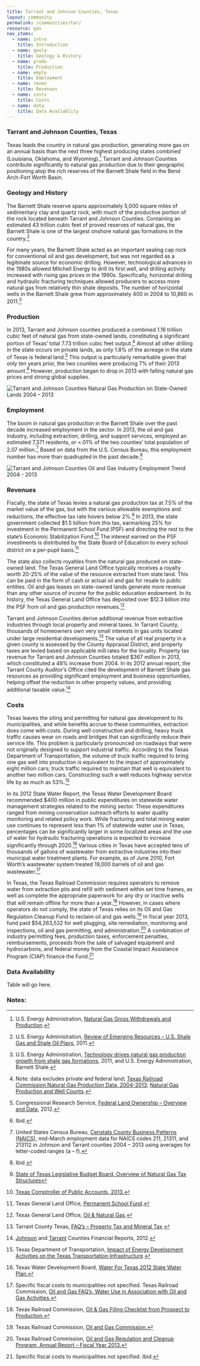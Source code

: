 ```yaml
---
title: Tarrant and Johnson Counties, Texas
layout: community
permalink: /communities/tar/
resource: gas
nav_items:
  - name: intro
    title: Introduction
  - name: geolo
    title: Geology & History
  - name: produ
    title: Production
  - name: emplo
    title: Employment
  - name: reven
    title: Revenues
  - name: costs
    title: Costs
  - name: data
    title: Data Availablity
---
```


<h3><a name="intro" class="communities_content-heading js-comm_section">Tarrant and Johnson Counties, Texas</a></h3>

Texas leads the country in natural gas production, generating more gas on an annual basis than the next three highest producing states combined (Louisiana, Oklahoma, and Wyoming).[^1] Tarrant and Johnson Counties contribute significantly to natural gas production due to their geographic positioning atop the rich reserves of the Barnett Shale field in the Bend Arch-Fort Worth Basin.

<h3><a name="geolo" class="communities_content-heading js-comm_section">Geology and History</a></h3>

The Barnett Shale reserve spans approximately 5,000 square miles of sedimentary clay and quartz rock, with much of the productive portion of the rock located beneath Tarrant and Johnson Counties. Containing an estimated 43 trillion cubic feet of proved reserves of natural gas, the Barnett Shale is one of the largest onshore natural gas formations in the country.[^2]

For many years, the Barnett Shale acted as an important sealing cap rock for conventional oil and gas development, but was not regarded as a legitimate source for economic drilling. However, technological advances in the 1980s allowed Mitchell Energy to drill its first well, and drilling activity increased with rising gas prices in the 1990s. Specifically, horizontal drilling and hydraulic fracturing techniques allowed producers to access more natural gas from relatively thin shale deposits. The number of horizontal wells in the Barnett Shale grew from approximately 400 in 2004 to 10,860 in 2011.[^3]

<h3><a name="produ" class="communities_content-heading js-comm_section">Production</a></h3>

In 2013, Tarrant and Johnson counties produced a combined 1.16 trillion cubic feet of natural gas from state-owned lands, constituting a significant portion of Texas’ total 7.73 trillion cubic feet output.[^4] Almost all other drilling in the state occurs on private lands, as only 1.8% of the acreage in the state of Texas is federal land.[^5] This output is particularly remarkable given that only ten years prior, the two counties were producing 7% of their 2013 amount.[^6] However, production began to drop in 2013 with falling natural gas prices and strong global supplies.

<img src="{{ site.baseurl }}/img/counties/tx-production.png" alt="Tarrant and Johnson Counties Natural Gas Production on State-Owned Lands 2004 – 2013" class="communities_content-graph">

<h3><a name="emplo" class="communities_content-heading js-comm_section">Employment</a></h3>

The boom in natural gas production in the Barnett Shale over the past decade increased employment in the sector. In 2013, the oil and gas industry, including extraction, drilling, and support services, employed an estimated 7,371 residents, or &lt;.01% of the two counties’ total population of 2.07 million.[^7] Based on data from the U.S. Census Bureau, this employment number has more than quadrupled in the past decade.[^8]

<img src="{{ site.baseurl }}/img/counties/tx-employment.png" alt="Tarrant and Johnson Counties Oil and Gas Industry Employment Trend 2004 - 2013" class="communities_content-graph">

<h3><a name="reven" class="communities_content-heading js-comm_section">Revenues</a></h3>

Fiscally, the state of Texas levies a natural gas production tax at 7.5% of the market value of the gas, but with the various allowable exemptions and reductions, the effective tax rate hovers below 2%.[^9] In 2013, the state government collected $1.5 billion from this tax, earmarking 25% for investment in the Permanent School Fund (PSF) and directing the rest to the state’s Economic Stabilization Fund.[^10] The interest earned on the PSF investments is distributed by the State Board of Education to every school district on a per-pupil basis.[^11]

The state also collects royalties from the natural gas produced on state-owned land. The Texas General Land Office typically receives a royalty worth 20-25% of the value of the resource extracted from state land. This can be paid in the form of cash or actual oil and gas for resale to public entities. Oil and gas leases on state-owned lands generate more revenue than any other source of income for the public education endowment. In its history, the Texas General Land Office has deposited over $12.3 billion into the PSF from oil and gas production revenues.[^12]

Tarrant and Johnson Counties derive additional revenue from extractive industries through local property and mineral taxes. In Tarrant County, thousands of homeowners own very small interests in gas units located under large residential developments.[^13] The value of all real property in a given county is assessed by the County Appraisal District, and property taxes are levied based on applicable mill rates for the locality. Property tax revenue for Tarrant and Johnson Counties totaled $367 million in 2013, which constituted a 48% increase from 2004. In its 2012 annual report, the Tarrant County Auditor’s Office cited the development of Barnett Shale gas resources as providing significant employment and business opportunities, helping offset the reduction in other property values, and providing additional taxable value.[^14]

<h3><a name="costs" class="communities_content-heading js-comm_section">Costs</a></h3>

Texas leaves the siting and permitting for natural gas development to its municipalities, and while benefits accrue to these communities, extraction does come with costs. During well construction and drilling, heavy truck traffic causes wear on roads and bridges that can significantly reduce their service life. This problem is particularly pronounced on roadways that were not originally designed to support industrial traffic. According to the Texas Department of Transportation, the volume of truck traffic required to bring one gas well into production is equivalent to the impact of approximately eight million cars; truck traffic required to maintain that well is equivalent to another two million cars. Constructing such a well reduces highway service life by as much as 53%.[^15]

In its 2012 State Water Report, the Texas Water Development Board recommended $400 million in public expenditures on statewide water management strategies related to the mining sector. These expenditures ranged from mining conservation outreach efforts to water quality monitoring and related policy work. While fracturing and total mining water use continues to represent less than 1% of statewide water use in Texas, percentages can be significantly larger in some localized areas and the use of water for hydraulic fracturing operations is expected to increase significantly through 2020.[^16] Various cities in Texas have accepted tens of thousands of gallons of wastewater from extractive industries into their municipal water treatment plants. For example, as of June 2010, Fort Worth’s wastewater system treated 19,000 barrels of oil and gas wastewater.[^17]

In Texas, the Texas Railroad Commission requires operators to remove water from extraction pits and refill with sediment within set time frames, as well as complete the appropriate paperwork for any dry or inactive wells that will remain offline for more than a year.[^18] However, in cases where operators do not comply, the state of Texas relies on its Oil and Gas Regulation Cleanup Fund to reclaim oil and gas wells.[^19] In fiscal year 2013, fund paid $54,263,532 for well plugging, site remediation, monitoring and inspections, oil and gas permitting, and administration.[^20] A combination of industry permitting fees, production taxes, enforcement penalties, reimbursements, proceeds from the sale of salvaged equipment and hydrocarbons, and federal money from the Coastal Impact Assistance Program (CIAP) finance the Fund.[^21]

<h3><a name="data" class="communities_content-heading js-comm_section">Data Availability</a></h3>

Table will go here.

<h3 class="communities_content-heading">Notes:</h3> 

[^1]: U.S. Energy Administration, [Natural Gas Gross Withdrawals and Production](http://www.eia.gov/dnav/ng/ng_prod_sum_a_EPG0_VGM_mmcf_a.htm).
[^2]: U.S. Energy Administration, [Review of Emerging Resources – U.S. Shale Gas and Shale Oil Plays](http://www.eia.gov/analysis/studies/usshalegas/), 2011.
[^3]: U.S. Energy Administration, [Technology drives natural gas production growth from shale gas formations](http://www.eia.gov/todayinenergy/detail.cfm?id=2170), 2011, and U.S. Energy Administration, Barnett Shale.
[^4]: Note: data excludes private and federal land; [Texas Railroad Commission Natural Gas Production Data, 2004-2013](http://webapps2.rrc.state.tx.us/EWA/productionQueryAction.do); [Natural Gas Production and Well Counts](http://www.rrc.state.tx.us/oil-gas/research-and-statistics/production-data/historical-production-data/natural-gas-production-and-well-counts-since-1935/).
[^5]: Congressional Research Service, [Federal Land Ownership – Overview and Data](http://fas.org/sgp/crs/misc/R42346.pdf), 2012.
[^6]: Ibid.
[^7]: United States Census Bureau, [Censtats County Business Patterns (NAICS)](http://censtats.census.gov/), mid-March employment data for NAICS codes 211, 21311, and 213112 in Johnson and Tarrant counties 2004 – 2013 using averages for letter-coded ranges (a – f).
[^8]: Ibid.
[^9]: [State of Texas Legislative Budget Board, Overview of Natural Gas Tax Structures](http://www.lbb.state.tx.us/Other_Pubs/Natural%20Gas%20Tax%20Overview.pdf)
[^10]: [Texas Comptroller of Public Accounts, 2013.](http://www.texastransparency.org/State_Finance/Budget_Finance/Reports/Revenue_by_Source/revenue_hist.php#2013)
[^11]: Texas General Land Office, [Permanent School Fund](http://www.glo.texas.gov/what-we-do/state-lands/permanent-school-fund/index.html). 
[^12]: Texas General Land Office, [Oil & Natural Gas](http://www.glo.texas.gov/what-we-do/energy-and-minerals/oil_gas/).
[^13]: Tarrant County Texas, [FAQ’s – Property Tax and Mineral Tax](http://access.tarrantcounty.com/en/tax/property-tax/FAQs-Property-Tax.html).
[^14]: [Johnson](http://www.johnsoncountytx.org/webadmin/uploads/fy12-cafr_001.pdf) and [Tarrant](http://access.tarrantcounty.com/content/dam/main/auditor/FinancialAccountingReports/Annual%20Financial%20Reports/CAFR/FY2013_Comprehensive_Annual_Financial_Report.pdf) Counties Financial Reports, 2012.
[^15]: Texas Department of Transportation, [Impact of Energy Development Activities on the Texas Transportation Infrastructure](http://ftp.dot.state.tx.us/pub/txdot-info/energy/testimony_062612.pdf).
[^16]: Texas Water Development Board, [Water For Texas 2012 State Water Plan.](http://www.twdb.texas.gov/publications/state_water_plan/2012/2012_SWP.pdf)
[^17]: Specific fiscal costs to municipalities not specified. Texas Railroad Commission, [Oil and Gas FAQ’s, Water Use in Association with Oil and Gas Activities.](http://www.rrc.state.tx.us/about-us/resource-center/faqs/oil-gas-faqs/faq-water-use-in-association-with-oil-and-gas-activities/)
[^18]: Texas Railroad Commission, [Oil &amp; Gas Filing Checklist from Prospect to Production.](http://www.rrc.texas.gov/oil-gas/forms/oil-gas-filing-checklist-from-prospect-to-production/#COMPLETION)
[^19]: Texas Railroad Commission, [Oil and Gas Commission.](http://www.rrc.texas.gov/about-us/organization-activities/divisions-of-the-rrc/oil-gas-division/)
[^20]: Texas Railroad Commission, [Oil and Gas Regulation and Cleanup Program, Annual Report – Fiscal Year 2013.](http://www.rrc.texas.gov/media/18795/ofcu2013.pdf)
[^21]: Specific fiscal costs to municipalities not specified. Ibid.



